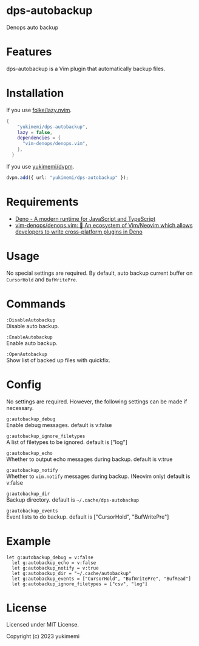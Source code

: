 # dps-autobackup

Denops auto backup

# Features 

dps-autobackup is a Vim plugin that automatically backup files.

# Installation 

If you use [folke/lazy.nvim](https://github.com/folke/lazy.nvim).

```lua
{
    "yukimemi/dps-autobackup",
    lazy = false,
    dependencies = {
      "vim-denops/denops.vim",
    },
  }
```

If you use [yukimemi/dvpm](https://github.com/yukimemi/dvpm).

```typescript
dvpm.add({ url: "yukimemi/dps-autobackup" });
```

# Requirements 

- [Deno - A modern runtime for JavaScript and TypeScript](https://deno.land/)
- [vim-denops/denops.vim: 🐜 An ecosystem of Vim/Neovim which allows developers to write cross-platform plugins in Deno](https://github.com/vim-denops/denops.vim)
# Usage 

No special settings are required.
By default, auto backup current buffer on `CursorHold` and `BufWritePre`.

# Commands 

`:DisableAutobackup`                                      
Disable auto backup.

`:EnableAutobackup`                                        
Enable auto backup.

`:OpenAutobackup`                                            
Show list of backed up files with quickfix.

# Config 

No settings are required. However, the following settings can be made if necessary.

`g:autobackup_debug`                                      
Enable debug messages.
default is v:false

`g:autobackup_ignore_filetypes`                
A list of filetypes to be ignored.
default is ["log"]

`g:autobackup_echo`                                        
Whether to output echo messages during backup.
default is v:true

`g:autobackup_notify`                                    
Whether to `vim.notify` messages during backup. (Neovim only)
default is v:false

`g:autobackup_dir`                                          
Backup directory.
default is `~/.cache/dps-autobackup`

`g:autobackup_events`                                    
Event lists to do backup.
default is ["CursorHold", "BufWritePre"]

# Example 

```vim
let g:autobackup_debug = v:false
  let g:autobackup_echo = v:false
  let g:autobackup_notify = v:true
  let g:autobackup_dir = "~/.cache/autobackup"
  let g:autobackup_events = ["CursorHold", "BufWritePre", "BufRead"]
  let g:autobackup_ignore_filetypes = ["csv", "log"]
```

# License 

Licensed under MIT License.

Copyright (c) 2023 yukimemi

